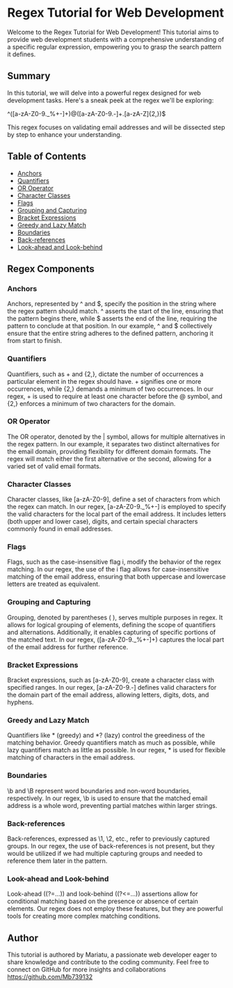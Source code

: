 # Regex Tutorial for Web Development

Welcome to the Regex Tutorial for Web Development! This tutorial aims to provide web development students with a comprehensive understanding of a specific regular expression, empowering you to grasp the search pattern it defines.

## Summary

In this tutorial, we will delve into a powerful regex designed for web development tasks. Here's a sneak peek at the regex we'll be exploring:

^([a-zA-Z0-9._%+-]+)@([a-zA-Z0-9.-]+\.[a-zA-Z]{2,})$

This regex focuses on validating email addresses and will be dissected step by step to enhance your understanding.

## Table of Contents

- [Anchors](#anchors)
- [Quantifiers](#quantifiers)
- [OR Operator](#or-operator)
- [Character Classes](#character-classes)
- [Flags](#flags)
- [Grouping and Capturing](#grouping-and-capturing)
- [Bracket Expressions](#bracket-expressions)
- [Greedy and Lazy Match](#greedy-and-lazy-match)
- [Boundaries](#boundaries)
- [Back-references](#back-references)
- [Look-ahead and Look-behind](#look-ahead-and-look-behind)

## Regex Components

### Anchors

Anchors, represented by ^ and $, specify the position in the string where the regex pattern should match. ^ asserts the start of the line, ensuring that the pattern begins there, while $ asserts the end of the line, requiring the pattern to conclude at that position. In our example, ^ and $ collectively ensure that the entire string adheres to the defined pattern, anchoring it from start to finish.

### Quantifiers

Quantifiers, such as + and {2,}, dictate the number of occurrences a particular element in the regex should have. + signifies one or more occurrences, while {2,} demands a minimum of two occurrences. In our regex, + is used to require at least one character before the @ symbol, and {2,} enforces a minimum of two characters for the domain.

### OR Operator

The OR operator, denoted by the | symbol, allows for multiple alternatives in the regex pattern. In our example, it separates two distinct alternatives for the email domain, providing flexibility for different domain formats. The regex will match either the first alternative or the second, allowing for a varied set of valid email formats.

### Character Classes

Character classes, like [a-zA-Z0-9], define a set of characters from which the regex can match. In our regex, [a-zA-Z0-9._%+-] is employed to specify the valid characters for the local part of the email address. It includes letters (both upper and lower case), digits, and certain special characters commonly found in email addresses.

### Flags

Flags, such as the case-insensitive flag i, modify the behavior of the regex matching. In our regex, the use of the i flag allows for case-insensitive matching of the email address, ensuring that both uppercase and lowercase letters are treated as equivalent.

### Grouping and Capturing

Grouping, denoted by parentheses ( ), serves multiple purposes in regex. It allows for logical grouping of elements, defining the scope of quantifiers and alternations. Additionally, it enables capturing of specific portions of the matched text. In our regex, ([a-zA-Z0-9._%+-]+) captures the local part of the email address for further reference.

### Bracket Expressions

Bracket expressions, such as [a-zA-Z0-9], create a character class with specified ranges. In our regex, [a-zA-Z0-9.-] defines valid characters for the domain part of the email address, allowing letters, digits, dots, and hyphens.

### Greedy and Lazy Match

Quantifiers like * (greedy) and *? (lazy) control the greediness of the matching behavior. Greedy quantifiers match as much as possible, while lazy quantifiers match as little as possible. In our regex, * is used for flexible matching of characters in the email address.

### Boundaries

\b and \B represent word boundaries and non-word boundaries, respectively. In our regex, \b is used to ensure that the matched email address is a whole word, preventing partial matches within larger strings.

### Back-references

Back-references, expressed as \1, \2, etc., refer to previously captured groups. In our regex, the use of back-references is not present, but they would be utilized if we had multiple capturing groups and needed to reference them later in the pattern.

### Look-ahead and Look-behind

Look-ahead ((?=...)) and look-behind ((?<=...)) assertions allow for conditional matching based on the presence or absence of certain elements. Our regex does not employ these features, but they are powerful tools for creating more complex matching conditions.

## Author

This tutorial is authored by Mariatu, a passionate web developer eager to share knowledge and contribute to the coding community. Feel free to connect on GitHub for more insights and collaborations https://github.com/Mb739132
